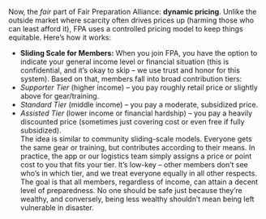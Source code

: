 Now, the _fair_ part of Fair Preparation Alliance: **dynamic pricing**. Unlike the outside market where scarcity often drives prices up (harming those who can least afford it), FPA uses a controlled pricing model to keep things equitable. Here’s how it works:  
- **Sliding Scale for Members:** When you join FPA, you have the option to indicate your general income level or financial situation (this is confidential, and it’s okay to skip – we use trust and honor for this system). Based on that, members fall into broad contribution tiers:  
- _Supporter Tier_ (higher income) – you pay roughly retail price or slightly above for gear/training.  
- _Standard Tier_ (middle income) – you pay a moderate, subsidized price.  
- _Assisted Tier_ (lower income or financial hardship) – you pay a heavily discounted price (sometimes just covering cost or even free if fully subsidized).  
The idea is similar to community sliding-scale models. Everyone gets the same gear or training, but contributes according to their means. In practice, the app or our logistics team simply assigns a price or point cost to you that fits your tier. It’s low-key – other members don’t see who’s in which tier, and we treat everyone equally in all other respects. The goal is that all members, regardless of income, can attain a decent level of preparedness. No one should be safe just because they’re wealthy, and conversely, being less wealthy shouldn’t mean being left vulnerable in disaster.